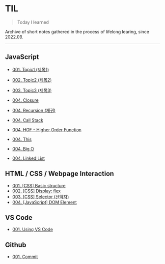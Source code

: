 # TIL

>Today I learned

Archive of short notes gathered in the process of lifelong learing, since 2022.09.



---

## JavaScript

* [001. Topic1 (제목1)](https://github.com/j25nkh/TIL/blob/master/JavaScript/TestDoc1.md)
* [002. Topic2 (제목2)](https://github.com/j25nkh/TIL/blob/master/JavaScript/TestDoc2.md)
* [003. Topic3 (제목3)](https://github.com/j25nkh/TIL/blob/master/JavaScript/TestDoc3.md)

* [004. Closure](https://github.com/j25nkh/TIL/blob/master/JavaScript/Closure.md)
* [004. Recursion (재귀)](https://github.com/j25nkh/TIL/blob/master/JavaScript/Recursion.md)
* [004. Call Stack](https://github.com/j25nkh/TIL/blob/master/JavaScript/Call_stack.md)
* [004. HOF - Higher Order Function](https://github.com/j25nkh/TIL/blob/master/JavaScript/HOF.md)
* [004. This](https://github.com/j25nkh/TIL/blob/master/JavaScript/This.md)
* [004. Big O](https://github.com/j25nkh/TIL/blob/master/JavaScript/Big_O.md)
* [004. Linked List](https://github.com/j25nkh/TIL/blob/master/JavaScript/Linked_list.md)

## HTML / CSS / Webpage Interaction
* [001. [CSS] Basic structure](https://github.com/j25nkh/TIL/blob/master/CSS/Basic_structure.md)
* [002. [CSS] Display: flex](https://github.com/j25nkh/TIL/blob/master/CSS/Display_flex.md)
* [003. [CSS] Selector (선택자)](https://github.com/j25nkh/TIL/blob/master/CSS/Selector.md)
* [004. [JavaScript] DOM Element](https://github.com/j25nkh/TIL/blob/master/Webpage_interaction/DOM_element.md)

## VS Code
* [001. Using VS Code](https://github.com/j25nkh/TIL/blob/master/VS_Code/using_VSCode.md)

## Github
* [001. Commit](https://github.com/j25nkh/TIL/blob/master/Github/commit.md)

